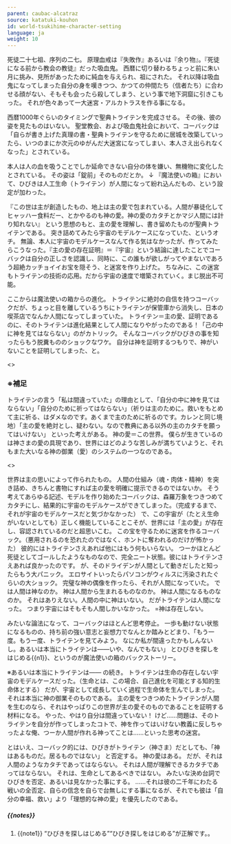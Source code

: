 ```yaml
---
parent: caubac-alcatraz
source: katatuki-kouhon
id: world-tsukihime-character-setting
language: ja
weight: 10
---
```


死徒二十七祖、序列の二七。
原理血戒は『失敗作』あるいは『余り物』。『死徒になる前から教会の教徒』だった吸血鬼。
西暦に切り替わるちょっと前に朱い月に挑み、見所があったために純血を与えられ、祖にされた。
それ以降は吸血鬼になってしまった自分の身を嘆きつつ、かつての仲間たち（信者たち）に合わせる顔がない、そもそも会ったら殺してしまう、という事で地下洞窟に引きこもった。
それが色々あって一大迷宮・アルカトラスを作る事になる。

西暦1000年ぐらいのタイミングで聖典トライテンを完成させる。
その後、彼の姿を見たものはいない。
聖堂教会、および吸血鬼社会において、コーバックは「自らが書き上げた真理の書・聖典トライテンを守るために居城を改築していったら、いつのまにか次元のゆがんだ大迷宮になってしまい、本人さえ出られなくなった」とされている。

本人は人の血を吸うことでしか延命できない自分の体を嫌い、無機物に変化したとされている。
その姿は「錠前」そのものだとか。
↓
『魔法使いの箱』において、ひびきは人工生命（トライテン）が人間になって紛れ込んだもの、という設定が加わった。

『この世は主が創造したもの、地上は主の愛で包まれている。人間が暴徒化してヒャッハー食料だー、とかやるのも神の愛。神の愛のカタチとかマジ人間には計り知れない』
という思想のもと、主の愛を理解し、書き留めたものが聖典トライテンである。
突き詰めてみたら宇宙のモデルケースになっていた、というオチ。
無論、本人に宇宙のモデルケースなんて作る気はなかったが、作ってみたらこうなった。『主の愛の存在証明』＝『宇宙』という結論に達したことでコーバックは自分の正しさを認識し、同時に、この誰もが欲しがってやまないであろう超絶カッチョイイお宝を隠そう、と迷宮を作り上げた。
ちなみに、この迷宮もトライテンの技術の応用。だから宇宙の速度で増築されていく。まじ脱出不可能。

ここからは魔法使いの箱からの進化。
トライテンに絶対の自信を持つコーバックだが、ちょっと目を離しているうちにトライテンが保管庫から消失し、日本の喫茶店でなんか人間になってしまっていた。
トライテン＝主の愛、証明であるのに、そのトライテンは進化結果として人間になりやがったのである！「己の中に神を見てはならない」のがカトリック。
そんなコーバックがひびきの事を知ったらもう脱糞もののショックなワケ。
自分は神を証明するつもりで、神がいないことを証明してしまった、と。

<>

### ※補足

トライテンの言う「私は間違っていた」の理由として、「自分の中に神を見てはならない」「自分のために祈ってはならない」（祈りは主のために。救いをもとめて主に祈る、はダメなのです。あくまで主のために祈るのです。カレンと同じ境地）「主の愛を絶対とし、疑わない。なので教典にある以外の主のカタチを願ってはいけない」
といった考えがある。
神の愛＝この世界。
僕らが生きているのは神さまの愛の具現であり、世界にはどのような苦しみが満ちていようと、それもまた大いなる神の御業（愛）のシステムの一つなのである。

<>

世界は主の思いによって作られたもの。
人間の仕組み（魂・肉体・精神）を突き詰め、きちんと書物にすれば主の愛を明確に提示できるのではないか。
そう考えてあらゆる記述、モデルを作り始めたコーバックは、森羅万象をつきつめてカタチにし、結果的に宇宙のモデルケースができてしまった。（完成するまで、それが宇宙のモデルケースだと気づかなかった）
で、この宇宙が（たとえ生命がいないとしても）正しく機能していることこそが、世界には「主の愛」が存在し、容認されているのだと超思いこむ。
この宝を守るために迷宮を作るコーバック。（悪用されるのを恐れたのではなく、ホントに奪われるのだけが怖かった）
彼的にはトライテンさえあれば他にはもう何もいらない。
つーかほとんど死徒としてゴールしたようなものなので、完全ニート状態。彼にはトライテンさえあれば良かったのです。
が、そのドライデンが人間として動きだしたと知ったらもう大パニック。
エロサイトいったらパソコンがウィルスに汚染されたぐらいの大ショック。
完璧な神の偶像を作ったら、それが人間になっていた。
では人間は神なのか。
神は人間から生まれるものなのか。
神は人間になるものなのか。
それはありえない。人間の中に神はいない。
だがトライテンは人間になった。
つまり宇宙にはそもそも人間しかいなかった。
=神は存在しない。

みたいな論法になって、コーバックはほとんど思考停止。
一歩も動けない状態になるものの、持ち前の強い意志と妄想力でなんとか踏みとどまり、「もう一度。もう一度、トライテンを見てみよう。
なにか私が間違ったかもしんないし。あるいは本当にトライテンは——いや、なんでもない」
とひびきを探しをはじめる{{n1}}、というのが魔法使いの箱のバックストーリー。

※あるいは本当にトライテンは——
の続き。
トライテンは生命の存在しない宇宙のモデルケースだった。（生命とは、この場合、自己進化を可能とする知的生命体とする）
だが、宇宙として成長していく過程で生命体を生んでしまった。
それは本当に神の御業そのものである。
主の愛をつきつめたトライテンが人間を生むのなら、それはやっぱりこの世界が主の愛そのものであることを証明する材料になる。
やった、やはり自分は間違っていない！
けど……問題は、そのトライテンを自分が作ってしまったコトで、神を作ってはいけない教義に反しちゃったよな俺、つーか人間が作れる神ってことは……といった思考の迷宮。

とはいえ、コーバック的には、ひびきがトライテン（神さま）だとしても、「神はあるものだ。居るものではない」
と否定する。
神の愛はある。
だが、それは人間のようなカタチであってはならない。
それは人間が理解できるカタチであってはならない。
それは、生命としてあるべきではない。
みたいな決め台詞でひびきを否定、あるいは見なかった事にする。
……それは彼の二千年にわたる戦いの全否定、自らの信念を自らで台無しにする事になるが、それでも彼は「自分の幸福、救い」より「理想的な神の愛」を優先したのである。

##### {{notes}}

1. {{note1}} “ひびきを探しはじめる”“ひびき探しをはじめる”が正解です。。
